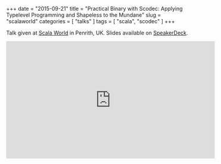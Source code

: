 +++
date = "2015-09-21"
title = "Practical Binary with Scodec: Applying Typelevel Programming and Shapeless to the Mundane"
slug = "scalaworld"
categories = [ "talks" ]
tags = [ "scala", "scodec" ]
+++

Talk given at [Scala World](http://scala.world) in Penrith, UK. Slides available on [SpeakerDeck](https://speakerdeck.com/mpilquist/practical-binary-with-scodec-and-shapeless).

<!--more-->
<div class="video-container">
  <iframe width="560" height="315" src="https://www.youtube.com/embed/jM21a-t4JnQ" frameborder="0" allowfullscreen></iframe>
</div>


